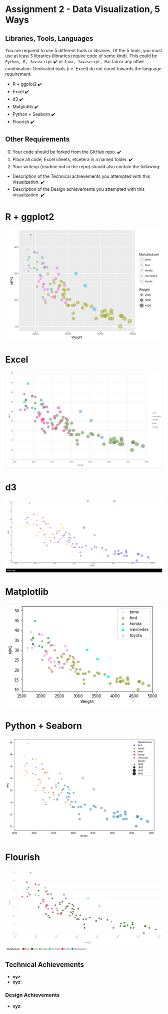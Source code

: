 # Assignment 2 - Data Visualization, 5 Ways

## Libraries, Tools, Languages

You are required to use 5 different tools or libraries.
Of the 5 tools, you must use at least 3 libraries (libraries require code of some kind).
This could be `Python, R, Javascript` :heavy_check_mark: or `Java, Javascript, Matlab` or any other combination.
Dedicated tools (i.e. Excel) do not count towards the language requirement.

- R + ggplot2 :heavy_check_mark:
- Excel :heavy_check_mark:
- d3  :heavy_check_mark:
- Matplotlib :heavy_check_mark:
- Python + Seaborn :heavy_check_mark:
- Flourish :heavy_check_mark:

## Other Requirements

0. Your code should be forked from the GitHub repo. :heavy_check_mark:
1. Place all code, Excel sheets, etcetera in a named folder. :heavy_check_mark:
1. Your writeup (readme.md in the repo) should also contain the following:

- Description of the Technical achievements you attempted with this visualization. :heavy_check_mark:
- Description of the Design achievements you attempted with this visualization. :heavy_check_mark:

# R + ggplot2

![r+ggplot2](img/r_ggplot.png)

# Excel

![excel](img/excel.png)

# d3

![d3](img/d3.png)

# Matplotlib

![matplotlib](img/matplotlib.png)

# Python + Seaborn

![python+seaborn](img/python-seaborn.png)

# Flourish

![flourish](img/flourish.PNG)

## Technical Achievements

- **xyz**: 
- **xyz**: 

### Design Achievements

- **xyz**:
